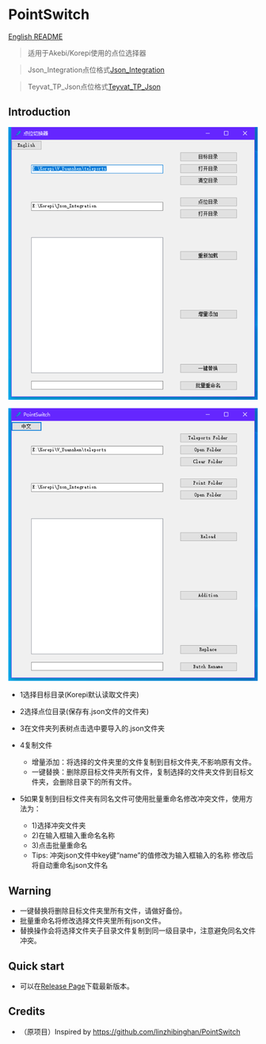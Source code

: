 # PointSwitch

[English README](README_en.md)

> 适用于Akebi/Korepi使用的点位选择器 

> Json_Integration点位格式[Json_Integration](https://github.com/Xcating/Json_Integration) 

> Teyvat_TP_Json点位格式[Teyvat_TP_Json](https://github.com/chiqingsan/Teyvat_TP_Json)

## Introduction





![image](https://github.com/zfonlyone/PointSwitch/blob/main/IMG/1.png)

![image](https://github.com/zfonlyone/PointSwitch/blob/main/IMG/2.png)





- 1选择目标目录(Korepi默认读取文件夹)

- 2选择点位目录(保存有.json文件的文件夹)

- 3在文件夹列表树点击选中要导入的.json文件夹

- 4复制文件
  - 增量添加：将选择的文件夹里的文件复制到目标文件夹,不影响原有文件。
  - 一键替换：删除原目标文件夹所有文件，复制选择的文件夹文件到目标文件夹，会删除目录下的所有文件。
	
- 5如果复制到目标文件夹有同名文件可使用批量重命名修改冲突文件，使用方法为：
  - 1)选择冲突文件夹
  - 2)在输入框输入重命名名称
  - 3)点击批量重命名
  - Tips:
		冲突json文件中key键“name”的值修改为输入框输入的名称
		修改后将自动重命名json文件名



## Warning
- 一键替换将删除目标文件夹里所有文件，请做好备份。
- 批量重命名将修改选择文件夹里所有json文件。
- 替换操作会将选择文件夹子目录文件复制到同一级目录中，注意避免同名文件冲突。


## Quick start
- 可以在[Release Page](https://github.com/zfonlyone/PointSwitch/releases)下载最新版本。





## Credits

- （原项目）Inspired by https://github.com/linzhibinghan/PointSwitch

